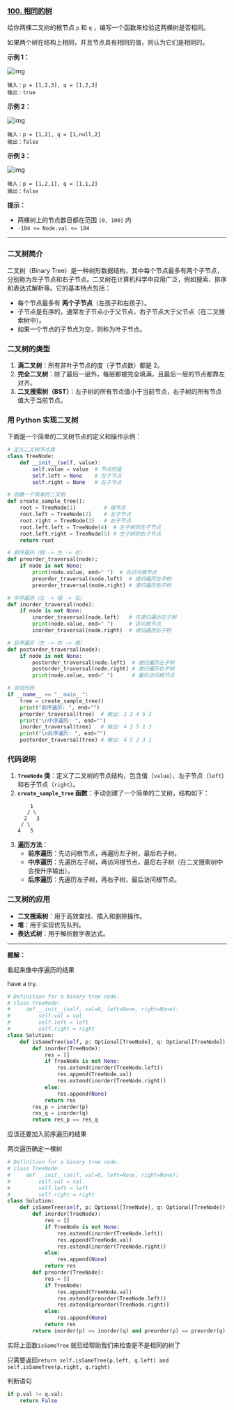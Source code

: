 ### [100. 相同的树](https://leetcode.cn/problems/same-tree/)

给你两棵二叉树的根节点 `p` 和 `q` ，编写一个函数来检验这两棵树是否相同。

如果两个树在结构上相同，并且节点具有相同的值，则认为它们是相同的。

 

**示例 1：**

![img](D:\interview\Leetcode150\solutions\assets\ex1.jpg)

```
输入：p = [1,2,3], q = [1,2,3]
输出：true
```

**示例 2：**

![img](D:\interview\Leetcode150\solutions\assets\ex2.jpg)

```
输入：p = [1,2], q = [1,null,2]
输出：false
```

**示例 3：**

![img](D:\interview\Leetcode150\solutions\assets\ex3.jpg)

```
输入：p = [1,2,1], q = [1,1,2]
输出：false
```

 

**提示：**

- 两棵树上的节点数目都在范围 `[0, 100]` 内
- `-104 <= Node.val <= 104`

------

### 二叉树简介
二叉树（Binary Tree）是一种树形数据结构，其中每个节点最多有两个子节点，分别称为左子节点和右子节点。二叉树在计算机科学中应用广泛，例如搜索、排序和表达式解析等。它的基本特点包括：
- 每个节点最多有 **两个子节点**（左孩子和右孩子）。
- 子节点是有序的，通常左子节点小于父节点，右子节点大于父节点（在二叉搜索树中）。
- 如果一个节点的子节点为空，则称为叶子节点。

### 二叉树的类型
1. **满二叉树**：所有非叶子节点的度（子节点数）都是 2。
2. **完全二叉树**：除了最后一层外，每层都被完全填满，且最后一层的节点都靠左对齐。
3. **二叉搜索树（BST）**：左子树的所有节点值小于当前节点，右子树的所有节点值大于当前节点。

### 用 Python 实现二叉树
下面是一个简单的二叉树节点的定义和操作示例：

```python
# 定义二叉树节点类
class TreeNode:
    def __init__(self, value):
        self.value = value  # 节点的值
        self.left = None    # 左子节点
        self.right = None   # 右子节点

# 创建一个简单的二叉树
def create_sample_tree():
    root = TreeNode(1)         # 根节点
    root.left = TreeNode(2)    # 左子节点
    root.right = TreeNode(3)   # 右子节点
    root.left.left = TreeNode(4)  # 左子树的左子节点
    root.left.right = TreeNode(5) # 左子树的右子节点
    return root

# 前序遍历（根 -> 左 -> 右）
def preorder_traversal(node):
    if node is not None:
        print(node.value, end=" ")  # 先访问根节点
        preorder_traversal(node.left)  # 递归遍历左子树
        preorder_traversal(node.right) # 递归遍历右子树

# 中序遍历（左 -> 根 -> 右）
def inorder_traversal(node):
    if node is not None:
        inorder_traversal(node.left)   # 先递归遍历左子树
        print(node.value, end=" ")     # 访问根节点
        inorder_traversal(node.right)  # 递归遍历右子树

# 后序遍历（左 -> 右 -> 根）
def postorder_traversal(node):
    if node is not None:
        postorder_traversal(node.left)  # 递归遍历左子树
        postorder_traversal(node.right) # 递归遍历右子树
        print(node.value, end=" ")      # 最后访问根节点

# 测试代码
if __name__ == "__main__":
    tree = create_sample_tree()
    print("前序遍历: ", end="")
    preorder_traversal(tree)  # 输出: 1 2 4 5 3
    print("\n中序遍历: ", end="")
    inorder_traversal(tree)   # 输出: 4 2 5 1 3
    print("\n后序遍历: ", end="")
    postorder_traversal(tree) # 输出: 4 5 2 3 1
```

### 代码说明
1. **`TreeNode` 类**：定义了二叉树的节点结构，包含值（`value`）、左子节点（`left`）和右子节点（`right`）。
2. **`create_sample_tree` 函数**：手动创建了一个简单的二叉树，结构如下：
   ```
       1
      / \
     2   3
    / \
   4   5
   ```
3. **遍历方法**：
   - **前序遍历**：先访问根节点，再遍历左子树，最后右子树。
   - **中序遍历**：先遍历左子树，再访问根节点，最后右子树（在二叉搜索树中会按升序输出）。
   - **后序遍历**：先遍历左子树，再右子树，最后访问根节点。

### 二叉树的应用
- **二叉搜索树**：用于高效查找、插入和删除操作。
- **堆**：用于实现优先队列。
- **表达式树**：用于解析数学表达式。

------

**题解：**

看起来像中序遍历的结果

have a try.

```python
# Definition for a binary tree node.
# class TreeNode:
#     def __init__(self, val=0, left=None, right=None):
#         self.val = val
#         self.left = left
#         self.right = right
class Solution:
    def isSameTree(self, p: Optional[TreeNode], q: Optional[TreeNode]) -> bool:
        def inorder(TreeNode):
            res = []
            if TreeNode is not None:
                res.extend(inorder(TreeNode.left))
                res.append(TreeNode.val)
                res.extend(inorder(TreeNode.right))
            else:
                res.append(None)    
            return res
        res_p = inorder(p)
        res_q = inorder(q)
        return res_p == res_q
```

应该还要加入前序遍历的结果

两次遍历确定一棵树

```python
# Definition for a binary tree node.
# class TreeNode:
#     def __init__(self, val=0, left=None, right=None):
#         self.val = val
#         self.left = left
#         self.right = right
class Solution:
    def isSameTree(self, p: Optional[TreeNode], q: Optional[TreeNode]) -> bool:
        def inorder(TreeNode):
            res = []
            if TreeNode is not None:
                res.extend(inorder(TreeNode.left))
                res.append(TreeNode.val)
                res.extend(inorder(TreeNode.right))
            else:
                res.append(None)    
            return res
        def preorder(TreeNode):
            res = []
            if TreeNode:
                res.append(TreeNode.val)
                res.extend(preorder(TreeNode.left))
                res.extend(preorder(TreeNode.right))
            else:
                res.append(None)
            return res
        return inorder(p) == inorder(q) and preorder(p) == preorder(q)
```

实际上函数`isSameTree` 就已经帮助我们来检查是不是相同的树了

只需要返回`return self.isSameTree(p.left, q.left) and self.isSameTree(p.right, q.right) `

判断语句

```python
if p.val != q.val:
    return False
```

